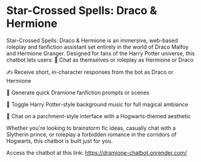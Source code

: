 # Star-Crossed Spells: Draco & Hermione

Star-Crossed Spells: Draco & Hermione is an immersive, web-based roleplay and fanfiction assistant set entirely in the world of Draco Malfoy and Hermione Granger. Designed for fans of the Harry Potter universe, this chatbot lets users:
💬 Chat as themselves or roleplay as Hermione or Draco

✍️ Receive short, in-character responses from the bot as Draco or Hermione

📜 Generate quick Dramione fanfiction prompts or scenes

🎵 Toggle Harry Potter-style background music for full magical ambiance

📜 Chat on a parchment-style interface with a Hogwarts-themed aesthetic

Whether you're looking to brainstorm fic ideas, casually chat with a Slytherin prince, or roleplay a forbidden romance in the corridors of Hogwarts, this chatbot is built just for you.

Access the chatbot at this link: https://dramione-chatbot.onrender.com/
